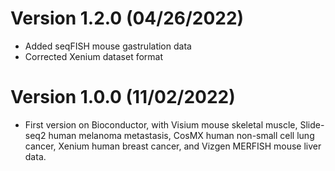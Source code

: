# Version 1.2.0 (04/26/2022)
* Added seqFISH mouse gastrulation data
* Corrected Xenium dataset format

# Version 1.0.0 (11/02/2022)
* First version on Bioconductor, with Visium mouse skeletal muscle, Slide-seq2 human melanoma metastasis, CosMX human non-small cell lung cancer, Xenium human breast cancer, and Vizgen MERFISH mouse liver data.
